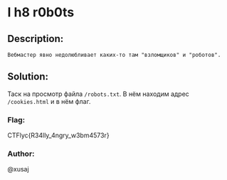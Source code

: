 # I h8 r0b0ts

## Description:
```
Вебмастер явно недолюбливает каких-то там "взломщиков" и "роботов".
```

## Solution:
Таск на просмотр файла `/robots.txt`. В нём находим адрес `/cookies.html` и в нём флаг.

### Flag: 
CTFlyc{R34lly_4ngry_w3bm4573r}
### Author: 
@xusaj
